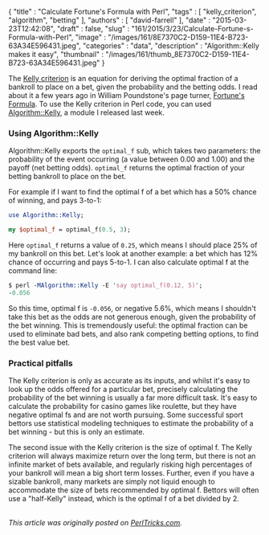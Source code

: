 {
   "title" : "Calculate Fortune's Formula with Perl",
   "tags" : [
      "kelly_criterion",
      "algorithm",
      "betting"
   ],
   "authors" : [
      "david-farrell"
   ],
   "date" : "2015-03-23T12:42:08",
   "draft" : false,
   "slug" : "161/2015/3/23/Calculate-Fortune-s-Formula-with-Perl",
   "image" : "/images/161/8E7370C2-D159-11E4-B723-63A34E596431.jpeg",
   "categories" : "data",
   "description" : "Algorithm::Kelly makes it easy",
   "thumbnail" : "/images/161/thumb_8E7370C2-D159-11E4-B723-63A34E596431.jpeg"
}


The [Kelly criterion](https://en.wikipedia.org/wiki/Kelly_criterion) is an equation for deriving the optimal fraction of a bankroll to place on a bet, given the probability and the betting odds. I read about it a few years ago in William Poundstone's page turner, [Fortune's Formula](http://www.amazon.com/Fortunes-Formula-Scientific-Betting-Casinos-ebook/dp/B000SBTWNC). To use the Kelly criterion in Perl code, you can used [Algorithm::Kelly](https://metacpan.org/pod/Algorithm::Kelly), a module I released last week.

### Using Algorithm::Kelly

Algorithm::Kelly exports the `optimal_f` sub, which takes two parameters: the probability of the event occurring (a value between 0.00 and 1.00) and the payoff (net betting odds). `optimal_f` returns the optimal fraction of your betting bankroll to place on the bet.

For example if I want to find the optimal f of a bet which has a 50% chance of winning, and pays 3-to-1:

```perl
use Algorithm::Kelly;

my $optimal_f = optimal_f(0.5, 3);
```

Here `optimal_f` returns a value of `0.25`, which means I should place 25% of my bankroll on this bet. Let's look at another example: a bet which has 12% chance of occurring and pays 5-to-1. I can also calculate optimal f at the command line:

```perl
$ perl -MAlgorithm::Kelly -E 'say optimal_f(0.12, 5)';
-0.056
```

So this time, optimal f is `-0.056`, or negative 5.6%, which means I shouldn't take this bet as the odds are not generous enough, given the probability of the bet winning. This is tremendously useful: the optimal fraction can be used to eliminate bad bets, and also rank competing betting options, to find the best value bet.

### Practical pitfalls

The Kelly criterion is only as accurate as its inputs, and whilst it's easy to look up the odds offered for a particular bet, precisely calculating the probability of the bet winning is usually a far more difficult task. It's easy to calculate the probability for casino games like roulette, but they have negative optimal fs and are not worth pursuing. Some successful sport bettors use statistical modeling techniques to estimate the probability of a bet winning - but this is only an estimate.

The second issue with the Kelly criterion is the size of optimal f. The Kelly criterion will always maximize return over the long term, but there is not an infinite market of bets available, and regularly risking high percentages of your bankroll will mean a big short term losses. Further, even if you have a sizable bankroll, many markets are simply not liquid enough to accommodate the size of bets recommended by optimal f. Bettors will often use a "half-Kelly" instead, which is the optimal f of a bet divided by 2.

\
*This article was originally posted on [PerlTricks.com](http://perltricks.com).*

